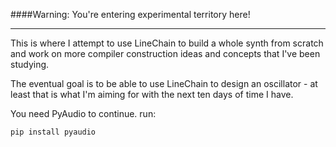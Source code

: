####Warning: You're entering experimental territory here!

----

This is where I attempt to use LineChain to build a whole synth from scratch and work on more compiler construction ideas and concepts that I've been studying.

The eventual goal is to be able to use LineChain to design an oscillator - at least that is what I'm aiming for with the next ten days of time I have.

You need PyAudio to continue. run:

``` pip install pyaudio ```
